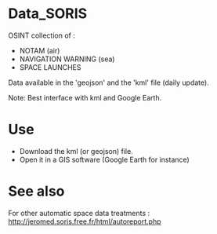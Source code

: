 # Data_SORIS
OSINT collection of :
- NOTAM (air)
- NAVIGATION WARNING (sea)
- SPACE LAUNCHES

Data available in the 'geojson' and the 'kml' file (daily update).

Note: Best interface with kml and Google Earth.


# Use
- Download the kml (or geojson) file.
- Open it in a GIS software (Google Earth for instance)


# See also
For other automatic space data treatments : http://jeromed.soris.free.fr/html/autoreport.php
